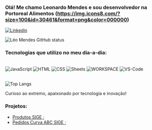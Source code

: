 
### Olá! Me chamo Leonardo Mendes e sou desenvolvedor na Portoreal Alimentos (https://img.icons8.com/?size=100&id=30461&format=png&color=000000)

[![Linkedin](https://img.shields.io/badge/LinkedIn-0077B5?style=for-the-badge&logo=linkedin&logoColor=white)](https://www.linkedin.com/in/leonardo-mendes-942927192/)

![Léo Mendes GitHub status](https://github-readme-stats.vercel.app/api?username=devhgv&show_icons=true&theme=cobalt&locale=pt-br)

### Tecnologias que utilizo no meu dia-a-dia:

<div style="display: inline_block"><br/>
  <img align="center" alt="JavaScript" src="" />
  <img align="center" alt="HTML" src="" />
  <img align="center" alt="CSS" src="" />
  <img align="center" alt="Sheets" src="https://img.icons8.com/?size=100&id=30461&format=png&color=000000" />
  <img align="center" alt="WORKSPACE" src="" />
  <img align="center" alt="VS-Code" src="" />
</div><br/>

![Top Langs](https://github-readme-stats.vercel.app/api/top-langs/?username=MendesLeoADS&layout=compact&locale=pt-br)

Curioso ao extremo, apaixonado por tecnologia e inovação!

### Projetos:
- [Produtos SIGE ;]()<br />
- [Pedidos Curva ABC SIGE ;]()<br />
